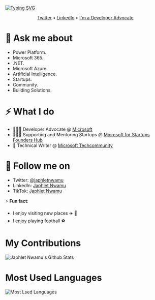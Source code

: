 <!-- <h3 align="center">Hi there! 👋  I'm Japhlet Nwamu </h3> -->

<a href="https://git.io/typing-svg"><img src="https://readme-typing-svg.herokuapp.com?font=Fira+Code&size=24&pause=1500&center=false&vCenter=false&random=false&width=435&lines=Hello+%26+Welcome+%F0%9F%91%8B%F0%9F%8F%BE;I'm+Japhlet+Nwamu" alt="Typing SVG" /></a>


<p align="center">
  <a href="//twitter.com/japhletnwamu">Twitter</a>  •  
  <a href="//linkedin.com/in/japhletnwamu">LinkedIn</a>  •  
  <a href="//developer.microsoft.com/en-us/advocates/japhlet-nwamu"> I'm a Developer Advocate </a>
</p>

# 💬 Ask me about 
* Power Platform.
* Microsoft 365.
* .NET.
* Microsoft Azure.
* Artificial Intelligence.
* Startups.
* Community.
* Building Solutions.


# ⚡️ What I do
- 👨🏾‍💻 Developer Advocate @ [Microsoft](https://developer.microsoft.com/en-us/advocates/japhlet-nwamu)
- 👨🏾‍🏫 Supporting and Mentoring Startups @ [Microsoft for Startups Founders Hub](https://www.aka.ms/JoinMSFoundersHub/)
- 📝 Technical Writer @ [Microsoft Techcommunity](https://aka.ms/MSFTTechCommunity)

# 👀 Follow me on

- Twitter: [@japhletnwamu](https://twitter.com/DamiSparks) 
- LinkedIn: [Japhlet Nwamu](https://www.linkedin.com/in/japhletnwamu)
- TikTok: [Japhlet Nwamu](https://tiktok.com/@japhletnwamu)

⚡ **Fun fact**:

- I enjoy visiting new places ✈️ 🧳
- I enjoy playing football ⚽ 


# My Contributions
![Japhlet Nwamu's Github Stats](https://github-readme-stats.vercel.app/api?username=japhletnwamu&count_private=true&show_icons=true&theme=dark)

# Most Used Languages
![Most Lsed Languages](https://github-readme-stats.vercel.app/api/top-langs/?username=japhletnwamu&count_private=true&layout=compact&title_color=553c9a&text_color=1a202c&hide=jupyter%20notebook,html)

<!--
**damisparks/damisparks** is a ✨ _special_ ✨ repository because its `README.md` (this file) appears on your GitHub profile.

Here are some ideas to get you started:

- 🌱 I’m currently learning ...
- 👯 I’m looking to collaborate on ...
- 🤔 I’m looking for help with ...
- 💬 Ask me about ...
- 📫 How to reach me: ...
- 😄 Pronouns: ...
- ⚡ Fun fact: ...
-->

